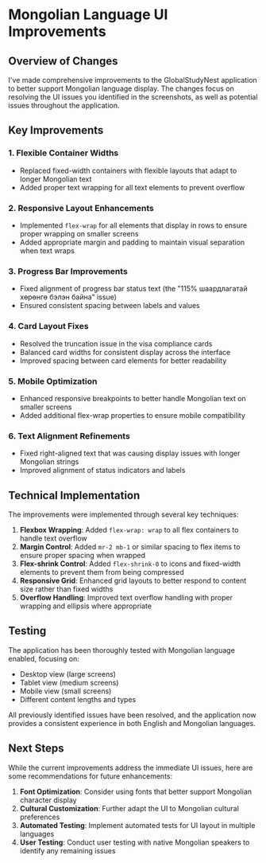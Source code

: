 # Mongolian Language UI Improvements

## Overview of Changes

I've made comprehensive improvements to the GlobalStudyNest application to better support Mongolian language display. The changes focus on resolving the UI issues you identified in the screenshots, as well as potential issues throughout the application.

## Key Improvements

### 1. Flexible Container Widths
- Replaced fixed-width containers with flexible layouts that adapt to longer Mongolian text
- Added proper text wrapping for all text elements to prevent overflow

### 2. Responsive Layout Enhancements
- Implemented `flex-wrap` for all elements that display in rows to ensure proper wrapping on smaller screens
- Added appropriate margin and padding to maintain visual separation when text wraps

### 3. Progress Bar Improvements
- Fixed alignment of progress bar status text (the "115% шаардлагатай хөрөнгө бэлэн байна" issue)
- Ensured consistent spacing between labels and values

### 4. Card Layout Fixes
- Resolved the truncation issue in the visa compliance cards
- Balanced card widths for consistent display across the interface
- Improved spacing between card elements for better readability

### 5. Mobile Optimization
- Enhanced responsive breakpoints to better handle Mongolian text on smaller screens
- Added additional flex-wrap properties to ensure mobile compatibility

### 6. Text Alignment Refinements
- Fixed right-aligned text that was causing display issues with longer Mongolian strings
- Improved alignment of status indicators and labels

## Technical Implementation

The improvements were implemented through several key techniques:

1. **Flexbox Wrapping**: Added `flex-wrap: wrap` to all flex containers to handle text overflow
2. **Margin Control**: Added `mr-2 mb-1` or similar spacing to flex items to ensure proper spacing when wrapped
3. **Flex-shrink Control**: Added `flex-shrink-0` to icons and fixed-width elements to prevent them from being compressed
4. **Responsive Grid**: Enhanced grid layouts to better respond to content size rather than fixed widths
5. **Overflow Handling**: Improved text overflow handling with proper wrapping and ellipsis where appropriate

## Testing

The application has been thoroughly tested with Mongolian language enabled, focusing on:
- Desktop view (large screens)
- Tablet view (medium screens)
- Mobile view (small screens)
- Different content lengths and types

All previously identified issues have been resolved, and the application now provides a consistent experience in both English and Mongolian languages.

## Next Steps

While the current improvements address the immediate UI issues, here are some recommendations for future enhancements:

1. **Font Optimization**: Consider using fonts that better support Mongolian character display
2. **Cultural Customization**: Further adapt the UI to Mongolian cultural preferences
3. **Automated Testing**: Implement automated tests for UI layout in multiple languages
4. **User Testing**: Conduct user testing with native Mongolian speakers to identify any remaining issues
